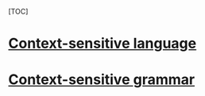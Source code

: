 [TOC]

# [Context-sensitive language](https://en.wikipedia.org/wiki/Context-sensitive_language)



# [Context-sensitive grammar](https://en.wikipedia.org/wiki/Context-sensitive_grammar)
